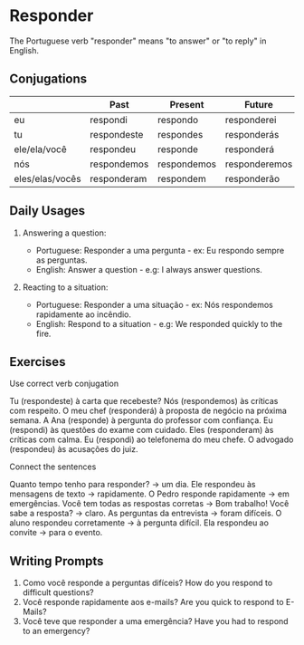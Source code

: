 # Responder

The Portuguese verb "responder" means "to answer" or "to reply" in English.

## Conjugations

|                 | Past        | Present     | Future        |
| --------------- | ----------- | ----------- | ------------- |
| eu              | respondi    | respondo    | responderei   |
| tu              | respondeste | respondes   | responderás   |
| ele/ela/você    | respondeu   | responde    | responderá    |
| nós             | respondemos | respondemos | responderemos |
| eles/elas/vocês | responderam | respondem   | responderão   |

## Daily Usages

1. Answering a question:

   - Portuguese: Responder a uma pergunta - ex: Eu respondo sempre as perguntas.
   - English: Answer a question - e.g: I always answer questions.

2. Reacting to a situation:

   - Portuguese: Responder a uma situação - ex: Nós respondemos rapidamente ao incêndio.
   - English: Respond to a situation - e.g: We responded quickly to the fire.

## Exercises

Use correct verb conjugation

Tu (respondeste) à carta que recebeste?
Nós (respondemos) às críticas com respeito.
O meu chef (responderá) à proposta de negócio na próxima semana.
A Ana (responde) à pergunta do professor com confiança.
Eu (respondi) às questões do exame com cuidado.
Eles (responderam) às críticas com calma.
Eu (respondi) ao telefonema do meu chefe.
O advogado (respondeu) às acusações do juiz.

Connect the sentences

Quanto tempo tenho para responder? -> um dia.
Ele respondeu às mensagens de texto -> rapidamente.
O Pedro responde rapidamente -> em emergências.
Você tem todas as respostas corretas -> Bom trabalho!
Você sabe a resposta? -> claro.
As perguntas da entrevista -> foram difíceis.
O aluno respondeu corretamente -> à pergunta difícil.
Ela respondeu ao convite -> para o evento.

## Writing Prompts

1. Como você responde a perguntas difíceis? How do you respond to difficult questions?
2. Você responde rapidamente aos e-mails? Are you quick to respond to E-Mails?
3. Você teve que responder a uma emergência? Have you had to respond to an emergency?
